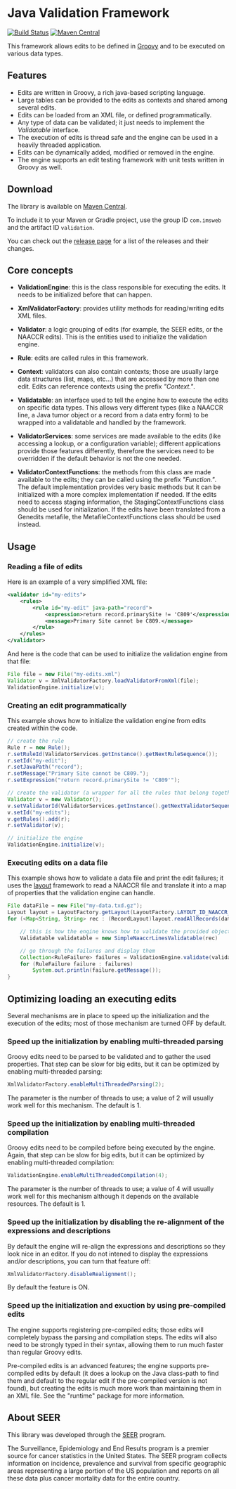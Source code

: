 # Java Validation Framework

[![Build Status](https://travis-ci.org/imsweb/validation.svg?branch=master)](https://travis-ci.org/imsweb/validation)
[![Maven Central](https://maven-badges.herokuapp.com/maven-central/com.imsweb/validation/badge.svg)](https://maven-badges.herokuapp.com/maven-central/com.imsweb/validation)

This framework allows edits to be defined in [Groovy](http://www.groovy-lang.org/) and to be executed on various data types.

## Features

* Edits are written in Groovy, a rich java-based scripting language.
* Large tables can be provided to the edits as contexts and shared among several edits.
* Edits can be loaded from an XML file, or defined programmatically.
* Any type of data can be validated; it just needs to implement the *Validatable* interface.
* The execution of edits is thread safe and the engine can be used in a heavily threaded application.
* Edits can be dynamically added, modified or removed in the engine.
* The engine supports an edit testing framework with unit tests written in Groovy as well.

## Download

The library is available on [Maven Central](http://search.maven.org/#search%7Cga%7C1%7Cg%3A%22com.imsweb%22%20AND%20a%3A%22validation%22).

To include it to your Maven or Gradle project, use the group ID `com.imsweb` and the artifact ID `validation`.

You can check out the [release page](https://github.com/imsweb/validation/releases) for a list of the releases and their changes.

## Core concepts

- **ValidationEngine**: this is the class responsible for executing the edits. It needs to be initialized before that can happen.

- **XmlValidatorFactory**: provides utility methods for reading/writing edits XML files.

- **Validator**: a logic grouping of edits (for example, the SEER edits, or the NAACCR edits). This is the entities used to
initialize the validation engine.

- **Rule**: edits are called rules in this framework.

- **Context**: validators can also contain contexts; those are usually large data structures (list, maps, etc...) that are accessed by more than one edit.
Edits can reference contexts using the prefix *"Context."*.

- **Validatable**: an interface used to tell the engine how to execute the edits on specific data types. This allows very different types
(like a NAACCR line, a Java tumor object or a record from a data entry form) to be wrapped into a validatable and handled by the framework.

- **ValidatorServices**: some services are made available to the edits (like accessing a lookup, or a configuration variable); different applications
provide those features differently, therefore the services need to be overridden if the default behavior is not the one needed.

- **ValidatorContextFunctions**: the methods from this class are made available to the edits; they can be called using the prefix *"Function."*.
The default implementation provides very basic methods but it can be initialized with a more complex implementation if needed.
If the edits need to access staging information, the StagingContextFunctions class should be used for initialization.
If the edits have been translated from a Genedits metafile, the MetafileContextFunctions class should be used instead.

## Usage

### Reading a file of edits

Here is an example of a very simplified XML file:

```xml
<validator id="my-edits">
    <rules>
        <rule id="my-edit" java-path="record">
            <expression>return record.primarySite != 'C809'</expression>
            <message>Primary Site cannot be C809.</message>
        </rule>
    </rules>
</validator>
```

And here is the code that can be used to initialize the validation engine from that file:

```java
File file = new File("my-edits.xml")
Validator v = XmlValidatorFactory.loadValidatorFromXml(file);
ValidationEngine.initialize(v);
```

### Creating an edit programmatically

This example shows how to initialize the validation engine from edits created within the code.

```java
// create the rule
Rule r = new Rule();
r.setRuleId(ValidatorServices.getInstance().getNextRuleSequence());
r.setId("my-edit");
r.setJavaPath("record");
r.setMessage("Primary Site cannot be C809.");
r.setExpression("return record.primarySite != 'C809'");

// create the validator (a wrapper for all the rules that belong together)
Validator v = new Validator();
v.setValidatorId(ValidatorServices.getInstance().getNextValidatorSequence())
v.setId("my-edits");
v.getRules().add(r);
r.setValidator(v);

// initialize the engine
ValidationEngine.initialize(v);
```

### Executing edits on a data file

This example shows how to validate a data file and print the edit failures; it uses the [layout](https://github.com/imsweb/layout)
framework to read a NAACCR file and translate it into a map of properties that the validation engine can handle.

```java
File dataFile = new File("my-data.txd.gz");
Layout layout = LayoutFactory.getLayout(LayoutFactory.LAYOUT_ID_NAACCR_16_ABSTRACT);
for (<Map<String, String> rec : (RecordLayout)layout.readAllRecords(dataFile)) {

    // this is how the engine knows how to validate the provided object
    Validatable validatable = new SimpleNaaccrLinesValidatable(rec)

    // go through the failures and display them
    Collection<RuleFailure> failures = ValidationEngine.validate(validatable);
    for (RuleFailure failure : failures)
        System.out.println(failure.getMessage());
}
```

## Optimizing loading an executing edits

Several mechanisms are in place to speed up the initialization and the execution of the edits; most of those mechanism are turned OFF by default.

### Speed up the initialization by enabling multi-threaded parsing

Groovy edits need to be parsed to be validated and to gather the used properties. That step can be slow for big edits, 
but it can be optimized by enabling multi-threaded parsing:
```java
XmlValidatorFactory.enableMultiThreadedParsing(2);
```
The parameter is the number of threads to use; a value of 2 will usually work well for this mechanism. The default is 1.

### Speed up the initialization by enabling multi-threaded compilation

Groovy edits need to be compiled before being executed by the engine. Again, that step can be slow for big edits, 
but it can be optimized by enabling multi-threaded compilation:
```java
ValidationEngine.enableMultiThreadedCompilation(4);
```
The parameter is the number of threads to use; a value of 4 will usually work well for this mechanism although it depends on the available resources. The default is 1.

### Speed up the initialization by disabling the re-alignment of the expressions and descriptions

By default the engine will re-align the expressions and descriptions so they look nice in an editor. If you do not intened to display the expressions 
and/or descriptions, you can turn that feature off: 

```java
XmlValidatorFactory.disableRealignment();
```
By default the feature is ON.

### Speed up the initialization and exuction by using pre-compiled edits

The engine supports registering pre-compiled edits; those edits will completely bypass the parsing and compilation steps. The edits will also need to be strongly typed in their 
syntax, allowing them to run much faster than regular Groovy edits.

Pre-compiled edits is an advanced features; the engine supports pre-compiled edits by default (it does a lookup on the Java class-path to find them and default to the regular 
edit if the pre-compiled version is not found), but creating the edits is much more work than maintaining them in an XML file. See the "runtime" package for more information.
## About SEER

This library was developed through the [SEER](http://seer.cancer.gov/) program.

The Surveillance, Epidemiology and End Results program is a premier source for cancer statistics in the United States.
The SEER program collects information on incidence, prevalence and survival from specific geographic areas representing
a large portion of the US population and reports on all these data plus cancer mortality data for the entire country.